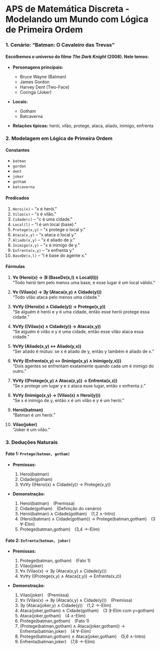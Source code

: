 # APS de Matemática Discreta - Modelando um Mundo com Lógica de Primeira Ordem

### 1. Cenário: “Batman: O Cavaleiro das Trevas”

#### Escolhemos o universo do filme *The Dark Knight* (2008). Nele temos:

- **Personagens principais:**
  - Bruce Wayne (Batman)
  - James Gordon
  - Harvey Dent (Two-Face)
  - Coringa (Joker)

- **Locais:**
  - Gotham
  - Batcaverna

- **Relações típicas:** herói, vilão, protege, ataca, aliado, inimigo, enfrenta

### 2. Modelagem em Lógica de Primeira Ordem

#### Constantes

- `batman`
- `gordon`
- `dent`
- `joker`
- `gotham`
- `batcaverna`

#### Predicados

1. `Heroi(x)` – "x é herói."  
2. `Vilao(x)` – "x é vilão."  
3. `Cidade(c)` – "c é uma cidade."  
4. `Local(l)` – "l é um local (base)."  
5. `Protege(x,y)` – "x protege o local y."  
6. `Ataca(x,y)` – "x ataca o local y."  
7. `Aliado(x,y)` – "x é aliado de y."  
8. `Inimigo(x,y)` – "x é inimigo de y."  
9. `Enfrenta(x,y)` – "x enfrenta y."  
10. `BaseDe(x,l)` – "l é base do agente x."

#### Fórmulas

1. **∀x (Heroi(x) → ∃l (BaseDe(x,l) ∧ Local(l)))**  
   “Todo herói tem pelo menos uma base, e esse lugar é um local válido.”

2. **∀x (Vilao(x) → ∃y (Ataca(x,y) ∧ Cidade(y)))**  
   “Todo vilão ataca pelo menos uma cidade.”

3. **∀x∀y ((Heroi(x) ∧ Cidade(y)) → Protege(x,y))**  
   “Se alguém é herói e y é uma cidade, então esse herói protege essa cidade.”

4. **∀x∀y ((Vilao(x) ∧ Cidade(y)) → Ataca(x,y))**  
   “Se alguém é vilão e y é uma cidade, então esse vilão ataca essa cidade.”

5. **∀x∀y (Aliado(x,y) ↔ Aliado(y,x))**  
   “Ser aliado é mútuo: se x é aliado de y, então y também é aliado de x.”

6. **∀x∀y (Enfrenta(x,y) ↔ (Inimigo(x,y) ∧ Inimigo(y,x)))**  
   “Dois agentes se enfrentam exatamente quando cada um é inimigo do outro.”

7. **∀x∀y ((Protege(x,y) ∧ Ataca(z,y)) → Enfrenta(x,z))**  
   “Se x protege um lugar y e z ataca esse lugar, então x enfrenta z.”

8. **∀x∀y (Inimigo(x,y) → (Vilao(x) ∧ Heroi(y)))**  
   “Se x é inimigo de y, então x é um vilão e y é um herói.”

9. **Heroi(batman)**  
   “Batman é um herói.”

10. **Vilao(joker)**  
   “Joker é um vilão.”

### 3. Deduções Naturais

#### Fato 1: `Protege(batman, gotham)`

- **Premissas:**
  1. Heroi(batman)  
  2. Cidade(gotham)  
  3. ∀x∀y ((Heroi(x) ∧ Cidade(y)) → Protege(x,y))

- **Demonstração:**
  1. Heroi(batman)  (Premissa)  
  2. Cidade(gotham)  (Definição do cenário)  
  3. Heroi(batman) ∧ Cidade(gotham)  (1,2 ∧-Intro)  
  4. (Heroi(batman) ∧ Cidade(gotham)) → Protege(batman,gotham)  (3 ∀-Elim)  
  5. Protege(batman,gotham)  (3,4 →-Elim)

#### Fato 2: `Enfrenta(batman, joker)`

- **Premissas:**
  1. Protege(batman, gotham)  (Fato 1)  
  2. Vilao(joker)  
  3. ∀x (Vilao(x) → ∃y (Ataca(x,y) ∧ Cidade(y)))  
  4. ∀x∀y ((Protege(x,y) ∧ Ataca(z,y)) → Enfrenta(x,z))

- **Demonstração:**
  1. Vilao(joker)  (Premissa)  
  2. ∀x (Vilao(x) → ∃y (Ataca(x,y) ∧ Cidade(y)))  (Premissa)  
  3. ∃y (Ataca(joker,y) ∧ Cidade(y))  (1,2 →-Elim)  
  4. Ataca(joker,gotham) ∧ Cidade(gotham)  (3 ∃-Elim com y=gotham)  
  5. Ataca(joker,gotham)  (4 ∧-Elim)  
  6. Protege(batman,gotham)  (Fato 1)  
  7. (Protege(batman,gotham) ∧ Ataca(joker,gotham)) → Enfrenta(batman,joker)  (4 ∀-Elim)  
  8. Protege(batman,gotham) ∧ Ataca(joker,gotham)  (5,6 ∧-Intro)  
  9. Enfrenta(batman,joker)  (7,8 →-Elim)

